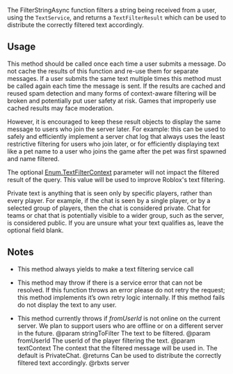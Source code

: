 The FilterStringAsync function filters a string being received from a user, using the `TextService`, and returns a `TextFilterResult` which can be used to distribute the correctly filtered text accordingly.

## Usage

This method should be called once each time a user submits a message. Do not cache the results of this function and re-use them for separate messages. If a user submits the same text multiple times this method must be called again each time the message is sent. If the results are cached and reused spam detection and many forms of context-aware filtering will be broken and potentially put user safety at risk. Games that improperly use cached results may face moderation.

However, it is encouraged to keep these result objects to display the same message to users who join the server later. For example: this can be used to safely and efficiently implement a server chat log that always uses the least restrictive filtering for users who join later, or for efficiently displaying text like a pet name to a user who joins the game after the pet was first spawned and name filtered.

The optional [Enum.TextFilterContext](https://developer.roblox.com/search#stq=TextFilterContext) parameter will not impact the filtered result of the query. This value will be used to improve Roblox's text filtering.

Private text is anything that is seen only by specific players, rather than every player. For example, if the chat is seen by a single player, or by a selected group of players, then the chat is considered private. Chat for teams or chat that is potentially visible to a wider group, such as the server, is considered public. If you are unsure what your text qualifies as, leave the optional field blank.

## Notes

 - This method always yields to make a text filtering service call

 - This method may throw if there is a service error that can not be resolved. If this function throws an error please do not retry the request; this method implements it’s own retry logic internally. If this method fails do not display the text to any user.

 - This method currently throws if *fromUserId* is not online on the current server. We plan to support users who are offline or on a different server in the future.
@param stringToFilter The text to be filtered.
@param fromUserId The userId of the player filtering the text.
@param textContext The context that the filtered message will be used in. The default is PrivateChat.
@returns Can be used to distribute the correctly filtered text accordingly.
@rbxts server